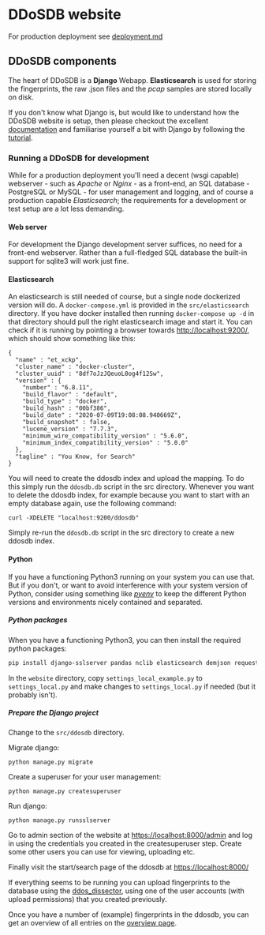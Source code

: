 # DDoSDB website

For production deployment see [deployment.md](https://github.com/ddos-clearing-house/ddosdb/blob/master/src/ddosdb/deployment.md)
## DDoSDB components

The heart of DDoSDB is a **Django** Webapp. **Elasticsearch** is used for storing the fingerprints, the raw .json files and the *pcap* samples are stored locally on disk.

If you don't know what Django is, but would like to understand how the DDoSDB website is setup, then please checkout the excellent [documentation](https://docs.djangoproject.com/en/) and familiarise yourself a bit with Django by following the [tutorial](https://docs.djangoproject.com/en/3.1/intro/tutorial01/). 

### Running a DDoSDB for development
While for a production deployment you'll need a decent (wsgi capable) webserver - such as *Apache* or *Nginx* - as a front-end, an SQL database - PostgreSQL or MySQL - for user management and logging, and of course a production capable *Elasticsearch*; the requirements for a development or test setup are a lot less demanding. 

#### Web server
For development the Django development server suffices, no need for a front-end webserver. Rather than a full-fledged SQL database the built-in support for sqlite3 will work just fine. 

#### Elasticsearch
An elasticsearch is still needed of course, but a single node dockerized version will do. A `docker-compose.yml` is provided in the `src/elasticsearch` directory. If you have docker installed then running `docker-compose up -d` in that directory should pull the right elasticsearch image and start it.
You can check if it is running by pointing a browser towards [http://localhost:9200/](http://localhost:9200/), which should show something like this:

```
{
  "name" : "et_xckp",
  "cluster_name" : "docker-cluster",
  "cluster_uuid" : "8df7oJzJQeuoL0og4f12Sw",
  "version" : {
    "number" : "6.8.11",
    "build_flavor" : "default",
    "build_type" : "docker",
    "build_hash" : "00bf386",
    "build_date" : "2020-07-09T19:08:08.940669Z",
    "build_snapshot" : false,
    "lucene_version" : "7.7.3",
    "minimum_wire_compatibility_version" : "5.6.0",
    "minimum_index_compatibility_version" : "5.0.0"
  },
  "tagline" : "You Know, for Search"
}

```
You will need to create the ddosdb index and upload the mapping. To do this simply run the `ddosdb.db` script in the src directory. 
Whenever you want to delete the ddosdb index, for example because you want to start with an empty database again, use the following command:

```
curl -XDELETE "localhost:9200/ddosdb"
```
Simply re-run the `ddosdb.db` script in the src directory to create a new ddosdb index. 

#### Python
If you have a functioning Python3 running on your system you can use that. But if you don't, or want to avoid interference with your system version of Python, consider using something like [*pyenv*](https://github.com/pyenv/pyenv) to keep the different Python versions and environments nicely contained and separated. 

##### Python packages

When you have a functioning Python3, you can then install the required python packages:

```bash
pip install django-sslserver pandas nclib elasticsearch demjson requests psycopg2-binary
```

In the `website` directory, copy `settings_local_example.py` to `settings_local.py` and make changes to `settings_local.py` if needed (but it probably isn't).

##### Prepare the Django project

Change to the `src/ddosdb` directory.

Migrate django:

```
python manage.py migrate
```

Create a superuser for your user management:


```
python manage.py createsuperuser
```

Run django:

```
python manage.py runsslserver
```

Go to admin section of the website at [https://localhost:8000/admin](https://localhost:8000/admin) and log in using the credentials you created in the createsuperuser step.
Create some other users you can use for viewing, uploading etc.

Finally visit the start/search page of the ddosdb at [https://localhost:8000/](https://localhost:8000/)


If everything seems to be running you can upload fingerprints to the database using the [ddos_dissector](https://github.com/ddos-clearing-house/ddos_dissector), using one of the user accounts (with upload permissions) that you created previously.

Once you have a number of (example) fingerprints in the ddosdb, you can get an overview of all entries on the [overview page](https://localhost:8000/overview). 
